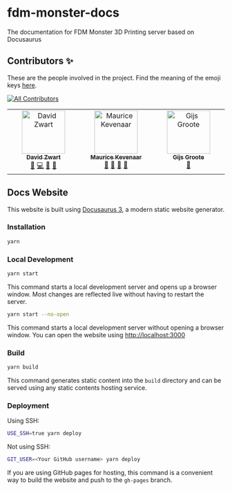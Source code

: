 # fdm-monster-docs

The documentation for FDM Monster 3D Printing server based on Docusaurus

## Contributors ✨

These are the people involved in the project.  Find the meaning of the emoji keys [here](https://allcontributors.org/docs/en/emoji-key).

<!-- ALL-CONTRIBUTORS-BADGE:START - Do not remove or modify this section -->
[![All Contributors](https://img.shields.io/badge/all_contributors-3-orange.svg?style=flat-square)](#contributors-)
<!-- ALL-CONTRIBUTORS-BADGE:END -->

<!-- ALL-CONTRIBUTORS-LIST:START - Do not remove or modify this section -->
<!-- prettier-ignore-start -->
<!-- markdownlint-disable -->
<table>
  <tbody>
    <tr>
      <td align="center" valign="top" width="14.28%"><a href="https://github.com/davidzwa"><img src="https://avatars.githubusercontent.com/u/6005355?v=4?s=100" width="100px;" alt="David Zwart"/><br /><sub><b>David Zwart</b></sub></a><br /><a href="https://github.com/fdm-monster/fdm-monster-docs/issues?q=author%3Adavidzwa" title="Bug reports">🐛</a> <a href="https://github.com/fdm-monster/fdm-monster-docs/commits?author=davidzwa" title="Code">💻</a> <a href="#maintenance-davidzwa" title="Maintenance">🚧</a> <a href="#userTesting-davidzwa" title="User Testing">📓</a></td>
      <td align="center" valign="top" width="14.28%"><a href="https://kevenaar.name"><img src="https://avatars.githubusercontent.com/u/834643?v=4?s=100" width="100px;" alt="Maurice Kevenaar"/><br /><sub><b>Maurice Kevenaar</b></sub></a><br /><a href="#maintenance-mkevenaar" title="Maintenance">🚧</a> <a href="#ideas-mkevenaar" title="Ideas, Planning, & Feedback">🤔</a> <a href="https://github.com/fdm-monster/fdm-monster-docs/commits?author=mkevenaar" title="Documentation">📖</a> <a href="https://github.com/fdm-monster/fdm-monster-docs/issues?q=author%3Amkevenaar" title="Bug reports">🐛</a></td>
      <td align="center" valign="top" width="14.28%"><a href="https://github.com/GijsGroote"><img src="https://avatars.githubusercontent.com/u/23523271?v=4?s=100" width="100px;" alt="Gijs Groote"/><br /><sub><b>Gijs Groote</b></sub></a><br /><a href="https://github.com/fdm-monster/fdm-monster-docs/issues?q=author%3AGijsGroote" title="Bug reports">🐛</a></td>
    </tr>
  </tbody>
</table>

<!-- markdownlint-restore -->
<!-- prettier-ignore-end -->

<!-- ALL-CONTRIBUTORS-LIST:END -->

## Docs Website

This website is built using [Docusaurus 3](https://docusaurus.io/), a modern static website generator.

### Installation

```bash
yarn
```

### Local Development

```bash
yarn start
```

This command starts a local development server and opens up a browser window. Most changes are reflected live without having to restart the server.

```bash
yarn start --no-open
```

This command starts a local development server without opening a browser window. You can open the website using <http://localhost:3000>

### Build

```bash
yarn build
```

This command generates static content into the `build` directory and can be served using any static contents hosting service.

### Deployment

Using SSH:

```bash
USE_SSH=true yarn deploy
```

Not using SSH:

```bash
GIT_USER=<Your GitHub username> yarn deploy
```

If you are using GitHub pages for hosting, this command is a convenient way to build the website and push to the `gh-pages` branch.
